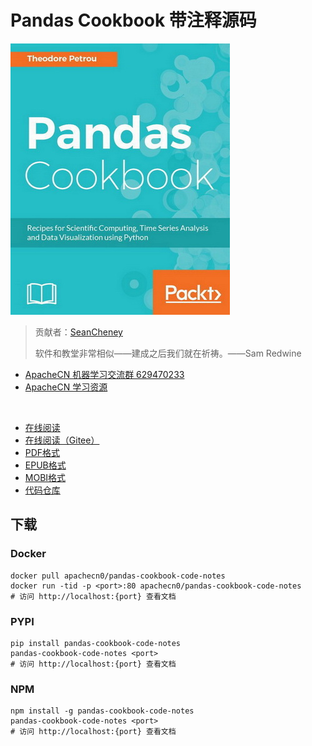 # Pandas Cookbook 带注释源码

![](cover.jpg)

> 贡献者：[SeanCheney](https://github.com/iamseancheney)
> 
> 软件和教堂非常相似——建成之后我们就在祈祷。——Sam Redwine

+   [ApacheCN 机器学习交流群 629470233](http://shang.qq.com/wpa/qunwpa?idkey=30e5f1123a79867570f665aa3a483ca404b1c3f77737bc01ec520ed5f078ddef)
+   [ApacheCN 学习资源](http://www.apachecn.org/)

&zwj;

+ [在线阅读](https://pdcb.apachecn.org)
+ [在线阅读（Gitee）](https://apachecn.gitee.io/pandas-cookbook-code-notes/)
+ [PDF格式](https://www.gitbook.com/download/pdf/book/wizardforcel/pandas-cookbook-code-notes)
+ [EPUB格式](https://www.gitbook.com/download/epub/book/wizardforcel/pandas-cookbook-code-notes)
+ [MOBI格式](https://www.gitbook.com/download/mobi/book/wizardforcel/pandas-cookbook-code-notes)
+ [代码仓库](https://github.com/apachecn/pandas-cookbook-code-notes)


## 下载

### Docker

```
docker pull apachecn0/pandas-cookbook-code-notes
docker run -tid -p <port>:80 apachecn0/pandas-cookbook-code-notes
# 访问 http://localhost:{port} 查看文档
```

### PYPI

```
pip install pandas-cookbook-code-notes
pandas-cookbook-code-notes <port>
# 访问 http://localhost:{port} 查看文档
```

### NPM

```
npm install -g pandas-cookbook-code-notes
pandas-cookbook-code-notes <port>
# 访问 http://localhost:{port} 查看文档
```
